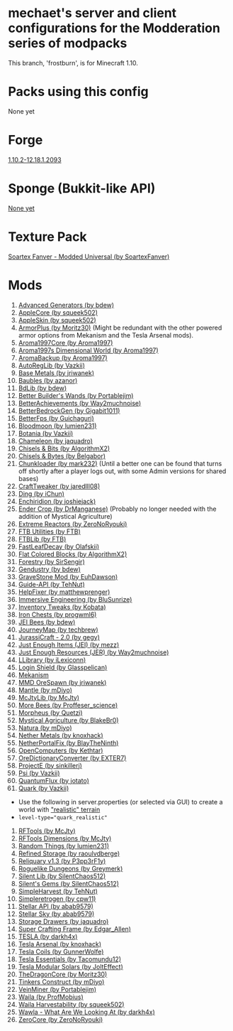 mechaet's server and client configurations for the Modderation series of modpacks
============================

This branch, 'frostburn', is for Minecraft 1.10.

# Packs using this config

None yet



# Forge

[1.10.2-12.18.1.2093](http://files.minecraftforge.net/maven/net/minecraftforge/forge/index_1.10.2.html)

# Sponge (Bukkit-like API)

[None yet](http://files.minecraftforge.net/maven/org/spongepowered/spongeforge/)

# Texture Pack

[Soartex Fanver - Modded Universal (by SoartexFanver)](https://soartex.net/downloads/modpacks/)

# Mods

1. [Advanced Generators (by bdew)](https://minecraft.curseforge.com/mc-mods/223622)
1. [AppleCore (by squeek502)](https://minecraft.curseforge.com/mc-mods/224472)
1. [AppleSkin (by squeek502)](https://minecraft.curseforge.com/mc-mods/248787)
1. [ArmorPlus (by Moritz30)](https://minecraft.curseforge.com/mc-mods/237366) (Might be redundant with the other powered armor options from Mekanism and the Tesla Arsenal mods).
1. [Aroma1997Core (by Aroma1997)](https://minecraft.curseforge.com/mc-mods/223735)
1. [Aroma1997s Dimensional World (by Aroma1997)](https://minecraft.curseforge.com/mc-mods/60092)
1. [AromaBackup (by Aroma1997)](https://minecraft.curseforge.com/mc-mods/225658)
1. [AutoRegLib (by Vazkii)](https://minecraft.curseforge.com/mc-mods/250363)
1. [Base Metals (by jriwanek)](https://minecraft.curseforge.com/mc-mods/240967)
1. [Baubles (by azanor)](https://minecraft.curseforge.com/mc-mods/227083)
1. [BdLib (by bdew)](https://minecraft.curseforge.com/mc-mods/70496)
1. [Better Builder's Wands (by Portablejim)](https://minecraft.curseforge.com/mc-mods/238403)
1. [BetterAchievements (by Way2muchnoise)](https://minecraft.curseforge.com/mc-mods/235716)
1. [BetterBedrockGen (by Gigabit1011)](https://minecraft.curseforge.com/mc-mods/223275)
1. [BetterFps (by Guichaguri)](https://minecraft.curseforge.com/mc-mods/229876)
1. [Bloodmoon (by lumien231)](https://minecraft.curseforge.com/mc-mods/226321)
1. [Botania (by Vazkii)](https://minecraft.curseforge.com/mc-mods/225643)
1. [Chameleon (by jaquadro)](https://minecraft.curseforge.com/mc-mods/230497)
1. [Chisels & Bits (by AlgorithmX2)](https://minecraft.curseforge.com/mc-mods/231095)
1. [Chisels & Bytes (by Belgabor)](https://minecraft.curseforge.com/mc-mods/242390)
1. [Chunkloader (by mark232)](https://minecraft.curseforge.com/mc-mods/76458) (Until a better one can be found that turns off shortly after a player logs out, with some Admin versions for shared bases)
1. [CraftTweaker (by jaredlll08)](https://minecraft.curseforge.com/mc-mods/239197)
1. [Ding (by iChun)](https://minecraft.curseforge.com/mc-mods/231275)
1. [Enchiridion (by joshiejack)](https://minecraft.curseforge.com/mc-mods/76612)
1. [Ender Crop (by DrManganese)](https://minecraft.curseforge.com/mc-mods/242269) (Probably no longer needed with the addition of Mystical Agriculture)
1. [Extreme Reactors (by ZeroNoRyouki)](https://minecraft.curseforge.com/mc-mods/250277)
1. [FTB Utilities (by FTB)](https://minecraft.curseforge.com/mc-mods/237102)
1. [FTBLib (by FTB)](https://minecraft.curseforge.com/mc-mods/237167)
1. [FastLeafDecay (by Olafskii)](https://minecraft.curseforge.com/mc-mods/230976)
1. [Flat Colored Blocks (by AlgorithmX2)](https://minecraft.curseforge.com/mc-mods/238590)
1. [Forestry (by SirSengir)](https://minecraft.curseforge.com/mc-mods/59751)
1. [Gendustry (by bdew)](https://minecraft.curseforge.com/mc-mods/70492)
1. [GraveStone Mod (by EuhDawson)](https://minecraft.curseforge.com/mc-mods/238551)
1. [Guide-API (by TehNut)](https://minecraft.curseforge.com/mc-mods/228832)
1. [HelpFixer (by matthewprenger)](https://minecraft.curseforge.com/mc-mods/223797)
1. [Immersive Engineering (by BluSunrize)](https://minecraft.curseforge.com/mc-mods/231951)
1. [Inventory Tweaks (by Kobata)](https://minecraft.curseforge.com/mc-mods/223094)
1. [Iron Chests (by progwml6)](https://minecraft.curseforge.com/mc-mods/228756)
1. [JEI Bees (by bdew)](https://mods.curse.com/mc-mods/minecraft/248370-jei-bees)
1. [JourneyMap (by techbrew)](https://minecraft.curseforge.com/mc-mods/32274)
1. [JurassiCraft - 2.0 (by gegy)](https://minecraft.curseforge.com/mc-mods/226719)
1. [Just Enough Items (JEI) (by mezz)](https://minecraft.curseforge.com/mc-mods/238222)
1. [Just Enough Resources (JER) (by Way2muchnoise)](https://minecraft.curseforge.com/mc-mods/240630)
1. [LLibrary (by iLexiconn)](https://minecraft.curseforge.com/mc-mods/243298)
1. [Login Shield (by Glasspelican)](https://minecraft.curseforge.com/mc-mods/233255)
1. [Mekanism](http://aidancbrady.com/mekanism/download/)
1. [MMD OreSpawn (by jriwanek)](https://minecraft.curseforge.com/mc-mods/245586)
1. [Mantle (by mDiyo)](https://minecraft.curseforge.com/mc-mods/74924)
1. [McJtyLib (by McJty)](https://minecraft.curseforge.com/mc-mods/233105)
1. [More Bees (by Proffeser_science)](https://mods.curse.com/mc-mods/minecraft/250226-more-bees)
1. [Morpheus (by Quetzi)](https://minecraft.curseforge.com/mc-mods/69118)
1. [Mystical Agriculture (by BlakeBr0)](https://minecraft.curseforge.com/mc-mods/246640)
1. [Natura (by mDiyo)](https://mods.curse.com/mc-mods/minecraft/natura)
1. [Nether Metals (by knoxhack)](https://minecraft.curseforge.com/mc-mods/243277)
1. [NetherPortalFix (by BlayTheNinth)](https://minecraft.curseforge.com/mc-mods/241160)
1. [OpenComputers (by Kethtar)](https://minecraft.curseforge.com/mc-mods/223008)
1. [OreDictionaryConverter (by EXTER7)](https://minecraft.curseforge.com/mc-mods/227564)
1. [ProjectE (by sinkillerj)](https://minecraft.curseforge.com/mc-mods/226410)
1. [Psi (by Vazkii)](https://minecraft.curseforge.com/mc-mods/241665)
1. [QuantumFlux (by jotato)](https://minecraft.curseforge.com/mc-mods/228609)
1. [Quark (by Vazkii)](https://minecraft.curseforge.com/mc-mods/243121)
  * Use the following in server.properties (or selected via GUI) to create a world with ["realistic" terrain](https://twitter.com/Vazkii/status/744293874336735234)
  * ```level-type="quark_realistic"```
1. [RFTools (by McJty)](https://minecraft.curseforge.com/mc-mods/224641)
1. [RFTools Dimensions (by McJty)](https://minecraft.curseforge.com/mc-mods/240950)
1. [Random Things (by lumien231)](https://minecraft.curseforge.com/mc-mods/59816)
1. [Refined Storage (by raoulvdberge)](https://minecraft.curseforge.com/mc-mods/243076)
1. [Reliquary v1.3 (by P3pp3rF1y)](https://minecraft.curseforge.com/mc-mods/241319)
1. [Roguelike Dungeons (by Greymerk)](https://minecraft.curseforge.com/mc-mods/221585)
1. [Silent Lib (by SilentChaos512)](https://minecraft.curseforge.com/mc-mods/242998)
1. [Silent's Gems (by SilentChaos512)](https://minecraft.curseforge.com/mc-mods/220311)
1. [SimpleHarvest (by TehNut)](https://minecraft.curseforge.com/mc-mods/240783)
1. [Simpleretrogen (by cpw11)](https://minecraft.curseforge.com/mc-mods/240566)
1. [Stellar API (by abab9579)](https://minecraft.curseforge.com/mc-mods/244147)
1. [Stellar Sky (by abab9579)](https://minecraft.curseforge.com/mc-mods/236078)
1. [Storage Drawers (by jaquadro)](https://minecraft.curseforge.com/mc-mods/223852)
1. [Super Crafting Frame (by Edgar_Allen)](https://minecraft.curseforge.com/mc-mods/73926)
1. [TESLA (by darkh4x)](https://minecraft.curseforge.com/mc-mods/244651)
1. [Tesla Arsenal (by knoxhack)](https://minecraft.curseforge.com/mc-mods/247634)
1. [Tesla Coils (by GunnerWolfe)](https://minecraft.curseforge.com/mc-mods/247619)
1. [Tesla Essentials (by Tacomundu12)](https://minecraft.curseforge.com/mc-mods/248607)
1. [Tesla Modular Solars (by JoltEffect)](https://minecraft.curseforge.com/mc-mods/250113)
1. [TheDragonCore (by Moritz30)](https://minecraft.curseforge.com/mc-mods/248055)
1. [Tinkers Construct (by mDiyo)](https://minecraft.curseforge.com/mc-mods/74072)
1. [VeinMiner (by Portablejim)](https://minecraft.curseforge.com/mc-mods/67133)
1. [Waila (by ProfMobius)](https://minecraft.curseforge.com/mc-mods/73488)
1. [Waila Harvestability (by squeek502)](https://minecraft.curseforge.com/mc-mods/79287)
1. [Wawla - What Are We Looking At (by darkh4x)](https://minecraft.curseforge.com/mc-mods/224712)
1. [ZeroCore (by ZeroNoRyouki)](https://minecraft.curseforge.com/mc-mods/247921)
